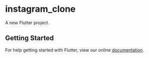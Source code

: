 # instagram_clone

A new Flutter project.

## Getting Started

For help getting started with Flutter, view our online
[documentation](https://flutter.io/).
